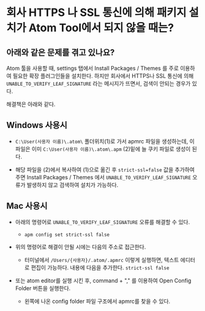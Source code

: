 # 회사 HTTPS 나 SSL 통신에 의해 패키지 설치가 Atom Tool에서 되지 않을 때는?

## 아래와 같은 문제를 겪고 있나요?
Atom 툴을 사용할 때, settings 탭에서 Install Packages / Themes 를 주로 이용하여 필요한 확장 플러그인들을 설치한다.
하지만 회사에서 HTTPS나 SSL 통신에 의해
`UNABLE_TO_VERIFY_LEAF_SIGNATURE` 라는 메시지가 뜨면서, 검색이 안되는 경우가 있다.

해결책은 아래와 같다.

## Windows 사용시
- `C:\User(사용자 이름)\.atom\` 폴더위치(1)로 가서 apmrc 파일을 생성하는데, 이 파일은 이미 `C:\User(사용자 이름)\.atom\.apm` (2)밑에 늘 쿠키 파일로 생성이 된다.

- 해당 파일을 (2)에서 복사하여 (1)으로 옮긴 후 `strict-ssl=false` 값을 추가하여 주면 Install Packages / Themes 에서 `UNABLE_TO_VERIFY_LEAF_SIGNATURE` 오류가 발생하지 않고 검색하여 설치가 가능하다.

## Mac 사용시
- 아래의 명령어로 `UNABLE_TO_VERIFY_LEAF_SIGNATURE` 오류를 해결할 수 있다.
  - `apm config set strict-ssl false`


- 위의 명령어로 해결이 안될 시에는 다음의 주소로 접근한다.
  - 터미널에서 `/Users/{사용자}/.atom/.apmrc` 이렇게 실행하면, 텍스트 에디터로 편집이 가능하다. 내용에 다음을 추가한다. `strict-ssl false`


- 또는 atom editor를 실행 시킨 후, command + "," 를 이용하여 Open Config Folder 버튼을 실행한다.
  - 왼쪽에 나온 config folder 파일 구조에서 apmrc를 찾을 수 있다.
